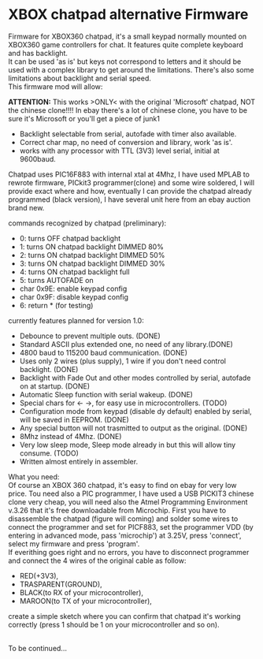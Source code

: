 # XBOX chatpad alternative Firmware
Firmware for XBOX360 chatpad, it's a small keypad normally mounted on XBOX360 game controllers for chat. It features quite complete keyboard and has backlight.<br>
It can be used 'as is' but keys not correspond to letters and it should be used with a complex library to get around the limitations. There's also some limitations about backlight and serial speed.<br>
This firmware mod will allow:<br>

<b>ATTENTION:</b> This works >ONLY< with the original 'Microsoft' chatpad, NOT the chinese clone!!!! In ebay there's a lot of chinese clone, you have to be sure it's Microsoft or you'll get a piece of junk1<br>

- Backlight selectable from serial, autofade with timer also available.
- Correct char map, no need of conversion and library, work 'as is'.
- works with any processor with TTL (3V3) level serial, initial at 9600baud.

Chatpad uses PIC16F883 with internal xtal at 4Mhz, I have used MPLAB to rewrote firmware, PICkit3 programmer(clone) and some wire soldered, I will provide exact where and how, eventually I can provide the chatpad already programmed (black version), I have several unit here from an ebay auction brand new.<br>

commands recognized by chatpad (preliminary):<br>
- 0: turns OFF chatpad backlight
- 1: turns ON  chatpad backlight DIMMED 80%
- 2: turns ON  chatpad backlight DIMMED 50%
- 3: turns ON  chatpad backlight DIMMED 30%
- 4: turns ON  chatpad backlight full
- 5: turns AUTOFADE on
- char 0x9E: enable keypad config
- char 0x9F: disable keypad config
- 6: return * (for testing)<br>

currently features planned for version 1.0:<br>
- Debounce to prevent multiple outs. (DONE)
- Standard ASCII plus extended one, no need of any library.(DONE)
- 4800 baud to 115200 baud communication. (DONE)
- Uses only 2 wires (plus supply), 1 wire if you don't need control backlight. (DONE)
- Backlight with Fade Out and other modes controlled by serial, autofade on at startup. (DONE)
- Automatic Sleep function with serial wakeup. (DONE)
- Special chars for <- ->, for easy use in microcontrollers. (TODO)
- Configuration mode from keypad (disable dy default) enabled by serial, will be saved in EEPROM. (DONE)
- Any special button will not trasmitted to output as the original. (DONE)
- 8Mhz instead of 4Mhz. (DONE)
- Very low sleep mode, Sleep mode already in but this will allow tiny consume. (TODO)
- Written almost entirely in assembler.<br>

 What you need:<br>
 Of course an XBOX 360 chatpad, it's easy to find on ebay for very low price. Tou need also a PIC programmer, I have used 
 a USB PICKIT3 chinese clone very cheap, you will need also the Atmel Programming Environment v.3.26 that it's free downloadable from Microchip. First you have to disassemble the chatpad (figure will coming) and solder some wires to connect the programmer and set for PICF883, set the programmer VDD (by entering in advanced mode, pass 'microchip') at 3.25V, press 'connect', select my firmware and press 'program'.<br>If everithing goes right and no errors, you have to disconnect programmer and connect the 4 wires of the original cable as follow:<br>
 
  - RED(+3V3),
  - TRASPARENT(GROUND),
  - BLACK(to RX of your microcontroller), 
  - MAROON(to TX of your microcontroller),
 
 create a simple sketch where you can confirm that chatpad it's working correctly (press 1 should be 1 on your microcontroller and so on).<br><br>

To be continued...
